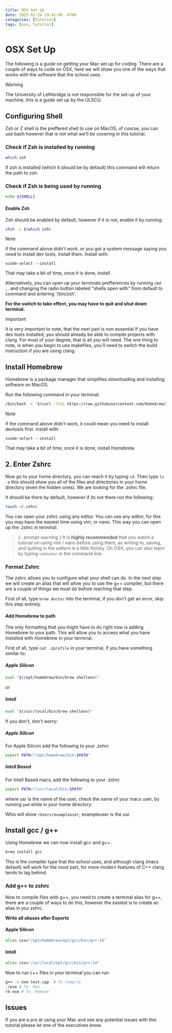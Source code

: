 ```yaml
---
title: OSX Set Up
date: 2025-02-24 19:41:00 -0700
categories: [Tutorial]
tags: [osx, tutorial]
---
```


# OSX Set Up

The following is a guide on getting your Mac set up for coding.
There are a couple of ways to code on OSX, here we will show you one of the ways
that works with the software that the school uses.

> [!warning]
> The University of Lethbridge is not responsible for the set-up of your
> machine, this is a guide set up by the ULSCU.

## Configuring Shell

Zsh or Z shell is the preffered shell to use on MacOS, of course, you can use bash
however that is not what we'll be covering in this tutorial.

### Check if Zsh is installed by running

```sh
which zsh
```

If zsh is installed (which it should be by default) this command will return the
path to zsh.

### Check if Zsh is being used by running

```sh
echo ${SHELL}
```

#### Enable Zsh

Zsh should be enabled by default, however if it is not, enable it by running:

```sh
chsh -s $(which zsh)
```

> [!note]
> if the command above didn't work, or you got a system message saying you need to
> install dev tools, install them. Install with:
>
> `xcode-select --install`
>
>
> That may take a bit of time, once it is done, install .
>

Alternatively, you can open up your terminals prefferences by running `cmd ,`. and
changing the radio button labeled "shells open with" from default to command and
entering '/bin/zsh'.

**For the switch to take effect, you may have to quit and shut down terminal.**

> [!important]  
> It is very important to note, that the next part is non essential
> If you have dev tools installed, you should already be able to
> compile projects with clang. For most of your degree, that is all
> you will need. The one thing to note, is when you begin to use
> makefiles, you'll need to switch the build instruction if you are using
> clang.

## Install Homebrew

Homebrew is a package manager that simplifies downloading and installing
software on MacOS.

Run the following command in your terminal:

```sh
/bin/bash -c "$(curl -fsSL https://raw.githubusercontent.com/Homebrew/install/HEAD/uninstall.sh)"
```

> [!Note]
> if the command above didn't work, it could mean you need to install devtools first.
> install with:
>
> `xcode-select --install`
>
>
> That may take a bit of time, once it is done, install Homebrew.
>

## 2. Enter Zshrc

Now go to your home directory, you can reach it by typing `cd`. Then type
`ls -a` this should show you all of the files and directories in your home directory
(even the hidden ones). We are looking for the .zshrc file.

It should be there by default, however if its not there run the following:

```sh
touch ~/.zshrc
```

You can open your zshrc using any editor. You can use any editor, for this you may
have the easiest time using vim, or nano. This way you can open up the .zshrc in
terminal.

> {: .prompt-warning }
> It is **highly recommended** that you watch a tutorial on using vim / nano before
> using them, as writing to, saving, and quiting in the editors is a little finicky.
> On OSX, you can also learn by typing `vimtutor` in the command line.

### Format Zshrc

The zshrc allows you to configure what your shell can do. In the next step we will
create an alias that will allow you to use the g++ compiler, but there are a couple
of things we must do before reaching that step.

First of all, type `brew doctor` into the terminal, if you don't get an error, skip
this step entirely.

#### Add Homebrew to path

The only formatting that you might have to do right now is adding Homebrew to your
path. This will allow you to access what you have installed with Homebrew in your
terminal.

First of all, type `cat .zprofile` in your terminal, if you have something similar
to:

##### Apple Silicon

```sh
eval "$(/opt/homebrew/bin/brew shellenv)"
```

or

##### Intell

```sh
eval "$(/usr/local/bin/brew shellenv)"
```

If you don't, don't worry:

##### Apple Silicon

For Apple Silicon add the following to your .zshrc

```sh
export PATH="/opt/homebrew/bin:$PATH"
```

##### Intell Based

For Intell Based macs, add the following to your .zshrc

```sh
export PATH="/usr/local/bin:$PATH"
```

where usr is the name of the user, check the name of your macs user, by running `pwd`
while in your home directory:

Whis will show `/Users/exampleuser`, exampleuser is the usr.

## Install gcc / g++

Using Homebrew we can now install gcc and g++.

```sh
brew install gcc
```

This is the compiler type that the school uses, and although clang (macs default)
will work for the most part, for more modern features of C++ clang tends to lag
behind.

### Add g++ to zshrc

Now to compile files with g++, you need to create a terminal alias for g++, there
are a couple of ways to do this, however the easiest is to create an alias in you
zshrc.

**Write all aliases after Exports**

#### Apple Silicon

```sh
alias cxx="/opt/homebrew/opt/gcc/bin/g++-14"
```

#### Intell

```sh
alias cxx="/usr/local/opt/gcc/bin/g++-14"
```

Now to run c++ files in your terminal you can run

```sh
g++ -o exe test.cpp  # To Compile
./exe # To  Run
rm exe # To  Remove
```

## Issues

If you are a pro at using your Mac and see any potential issues with this
tutorial please let one of the executives know.
